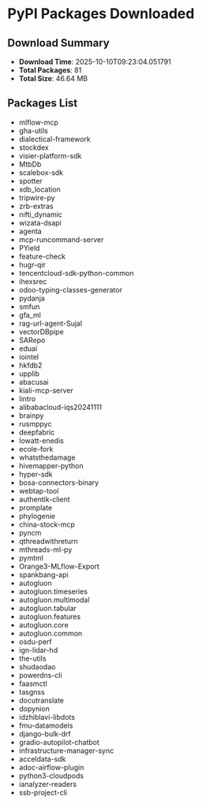 # PyPI Packages Downloaded

## Download Summary
- **Download Time**: 2025-10-10T09:23:04.051791
- **Total Packages**: 81
- **Total Size**: 46.64 MB

## Packages List
- mlflow-mcp
- gha-utils
- dialectical-framework
- stockdex
- visier-platform-sdk
- MtbDb
- scalebox-sdk
- spotter
- xdb_location
- tripwire-py
- zrb-extras
- nifti_dynamic
- wizata-dsapi
- agenta
- mcp-runcommand-server
- PYield
- feature-check
- hugr-qir
- tencentcloud-sdk-python-common
- ihexsrec
- odoo-typing-classes-generator
- pydanja
- smfun
- gfa_ml
- rag-url-agent-Sujal
- vectorDBpipe
- SARepo
- eduai
- iointel
- hkfdb2
- upplib
- abacusai
- kiali-mcp-server
- lintro
- alibabacloud-iqs20241111
- brainpy
- rusmppyc
- deepfabric
- lowatt-enedis
- ecole-fork
- whatsthedamage
- hivemapper-python
- hyper-sdk
- bosa-connectors-binary
- webtap-tool
- authentik-client
- promplate
- phylogenie
- china-stock-mcp
- pyncm
- qthreadwithreturn
- mthreads-ml-py
- pymtml
- Orange3-MLflow-Export
- spankbang-api
- autogluon
- autogluon.timeseries
- autogluon.multimodal
- autogluon.tabular
- autogluon.features
- autogluon.core
- autogluon.common
- osdu-perf
- ign-lidar-hd
- the-utils
- shudaodao
- powerdns-cli
- faasmctl
- tasgnss
- docutranslate
- dopynion
- idzhiblavi-libdots
- fmu-datamodels
- django-bulk-drf
- gradio-autopilot-chatbot
- infrastructure-manager-sync
- acceldata-sdk
- adoc-airflow-plugin
- python3-cloudpods
- ianalyzer-readers
- ssb-project-cli
